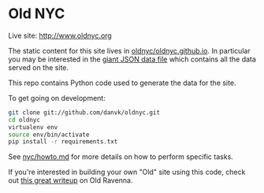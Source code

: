 Old NYC
=======

Live site: http://www.oldnyc.org

The static content for this site lives in [oldnyc/oldnyc.github.io][1].
In particular you may be interested in the [giant JSON data file][2] which contains all
the data served on the site.

This repo contains Python code used to generate the data for the site.

To get going on development:

```bash
git clone git://github.com/danvk/oldnyc.git
cd oldnyc
virtualenv env
source env/bin/activate
pip install -r requirements.txt
```

See [nyc/howto.md](nyc/howto.md) for more details on how to perform specific tasks.

If you're interested in building your own "Old" site using this code, check out [this great writeup][3] on Old Ravenna.

[1]: https://github.com/oldnyc/oldnyc.github.io/
[2]: https://github.com/oldnyc/oldnyc.github.io/blob/master/data.json
[3]: http://www.opendatabassaromagna.it/2016/07/how-to-map-photos-of-your-city-like.html
